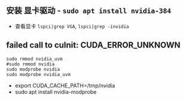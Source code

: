 ## 安装 显卡驱动 - `sudo apt install nvidia-384`
- 查看显卡 `lspci|grep VGA`, `lspci|grep -invidia`

## failed call to cuInit: CUDA_ERROR_UNKNOWN

```
sudo rmmod nvidia_uvm
#sudo rmmod nvidia
sudo modprobe nvidia
sudo modprobe nvidia_uvm
```
- export CUDA_CACHE_PATH=/tmp/nvidia
- sudo apt install nvidia-modprobe


